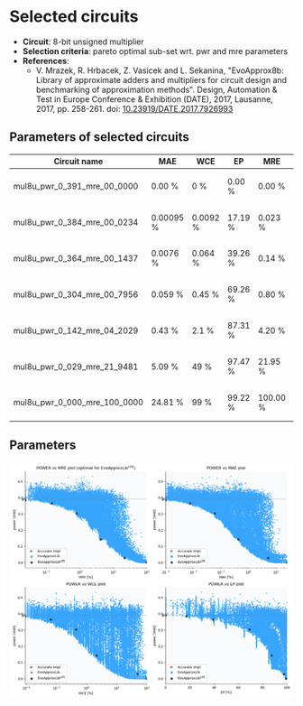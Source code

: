
Selected circuits
===================
 - **Circuit**: 8-bit unsigned multiplier
 - **Selection criteria**: pareto optimal sub-set wrt. pwr and mre parameters
 - **References**: 
   - V. Mrazek, R. Hrbacek, Z. Vasicek and L. Sekanina, "EvoApprox8b: Library of approximate adders and multipliers for circuit design and benchmarking of approximation methods". Design, Automation & Test in Europe Conference & Exhibition (DATE), 2017, Lausanne, 2017, pp. 258-261. doi: [10.23919/DATE.2017.7926993](https://dx.doi.org/10.23919/DATE.2017.7926993)


Parameters of selected circuits
----------------------------

| Circuit name | MAE | WCE | EP | MRE | MSE | Download |
| --- |  --- | --- | --- | --- | --- | --- | 
| mul8u_pwr_0_391_mre_00_0000 | 0.00 % | 0 % | 0.00 % | 0.00 % | 0 |  [[Verilog<sub>generic</sub>](mul8u_pwr_0_391_mre_00_0000_gen.v)] [[Verilog<sub>PDK45</sub>](mul8u_pwr_0_391_mre_00_0000_pdk45.v)]  [[C](mul8u_pwr_0_391_mre_00_0000.c)] |
| mul8u_pwr_0_384_mre_00_0234 | 0.00095 % | 0.0092 % | 17.19 % | 0.023 % | 2.5 |  [[Verilog<sub>generic</sub>](mul8u_pwr_0_384_mre_00_0234_gen.v)] [[Verilog<sub>PDK45</sub>](mul8u_pwr_0_384_mre_00_0234_pdk45.v)]  [[C](mul8u_pwr_0_384_mre_00_0234.c)] |
| mul8u_pwr_0_364_mre_00_1437 | 0.0076 % | 0.064 % | 39.26 % | 0.14 % | 87 |  [[Verilog<sub>generic</sub>](mul8u_pwr_0_364_mre_00_1437_gen.v)] [[Verilog<sub>PDK45</sub>](mul8u_pwr_0_364_mre_00_1437_pdk45.v)]  [[C](mul8u_pwr_0_364_mre_00_1437.c)] |
| mul8u_pwr_0_304_mre_00_7956 | 0.059 % | 0.45 % | 69.26 % | 0.80 % | 3147 |  [[Verilog<sub>generic</sub>](mul8u_pwr_0_304_mre_00_7956_gen.v)] [[Verilog<sub>PDK45</sub>](mul8u_pwr_0_304_mre_00_7956_pdk45.v)]  [[C](mul8u_pwr_0_304_mre_00_7956.c)] |
| mul8u_pwr_0_142_mre_04_2029 | 0.43 % | 2.1 % | 87.31 % | 4.20 % | 139814 |  [[Verilog<sub>generic</sub>](mul8u_pwr_0_142_mre_04_2029_gen.v)] [[Verilog<sub>PDK45</sub>](mul8u_pwr_0_142_mre_04_2029_pdk45.v)]  [[C](mul8u_pwr_0_142_mre_04_2029.c)] |
| mul8u_pwr_0_029_mre_21_9481 | 5.09 % | 49 % | 97.47 % | 21.95 % | 34405106 |  [[Verilog<sub>generic</sub>](mul8u_pwr_0_029_mre_21_9481_gen.v)] [[Verilog<sub>PDK45</sub>](mul8u_pwr_0_029_mre_21_9481_pdk45.v)]  [[C](mul8u_pwr_0_029_mre_21_9481.c)] |
| mul8u_pwr_0_000_mre_100_0000 | 24.81 % | 99 % | 99.22 % | 100.00 % | 471649806 |  [[Verilog<sub>generic</sub>](mul8u_pwr_0_000_mre_100_0000_gen.v)] [[Verilog<sub>PDK45</sub>](mul8u_pwr_0_000_mre_100_0000_pdk45.v)]  [[C](mul8u_pwr_0_000_mre_100_0000.c)] |
    
Parameters
--------------
![Parameters figure](fig.png)
             